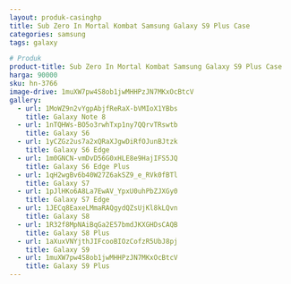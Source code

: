 ```yaml
---
layout: produk-casinghp
title: Sub Zero In Mortal Kombat Samsung Galaxy S9 Plus Case
categories: samsung
tags: galaxy

# Produk
product-title: Sub Zero In Mortal Kombat Samsung Galaxy S9 Plus Case
harga: 90000
sku: hn-3766
image-drive: 1muXW7pw4S8ob1jwMHHPzJN7MKxOcBtcV
gallery:
  - url: 1MoWZ9n2vYgpAbjfReRaX-bVMIoX1YBbs
    title: Galaxy Note 8
  - url: 1nTQHWs-BO5o3rwhTxp1ny7QQrvTRswtb
    title: Galaxy S6
  - url: 1yCZGz2us7a2xQRaXJgwDiRfOJunBJtzk
    title: Galaxy S6 Edge
  - url: 1m0GNCN-vmDvD56G0xHLE8e9HajIFS5JQ
    title: Galaxy S6 Edge Plus
  - url: 1qH2wgBv6b40W27Z6akSZ9_e_RVk0fBTl
    title: Galaxy S7
  - url: 1pJlHKo6A8La7EwAV_YpxU0uhPbZJXGy0
    title: Galaxy S7 Edge
  - url: 1JECq8EaxeLMmaRAQgydQZsUjKl8kLQvn
    title: Galaxy S8
  - url: 1R32f8MpNAiBqGa2E57bmdJKXGHDsCAQB
    title: Galaxy S8 Plus
  - url: 1aXuxVNYjthJIFcooBIOzCofzR5UbJ8pj
    title: Galaxy S9
  - url: 1muXW7pw4S8ob1jwMHHPzJN7MKxOcBtcV
    title: Galaxy S9 Plus
---
```

